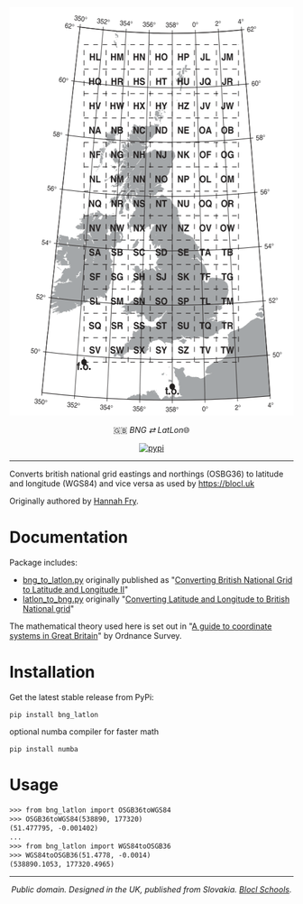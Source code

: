 <p align="center"><img src="https://raw.githubusercontent.com/fmalina/blocl-bnglatlon/main/gb.png" width="557" height="724"></p>
<p align="center">🇬🇧 <em>BNG ⇄ LatLon</em>🌐</p>
<p align="center"><a href="https://pypi.org/project/bng-latlon/"><img alt="pypi" src="https://img.shields.io/pypi/v/bng-latlon.svg"></a></p>

---

Converts british national grid eastings and northings (OSBG36) to
latitude and longitude (WGS84) and vice versa as used by
<https://blocl.uk>

Originally authored by [Hannah Fry](http://www.hannahfry.co.uk/).

Documentation
=============

Package includes:

-   [bng\_to\_latlon.py](https://github.com/fmalina/bng_latlon/blob/master/bng_latlon/bng_to_latlon.py)
    originally published as \"[Converting British National Grid to
    Latitude and Longitude
    II](https://web.archive.org/web/20170211043005/http://www.hannahfry.co.uk/blog/2012/02/01/converting-british-national-grid-to-latitude-and-longitude-ii)\"
-   [latlon\_to\_bng.py](https://github.com/fmalina/bng_latlon/blob/master/bng_latlon/latlon_to_bng.py)
    originally \"[Converting Latitude and Longitude to British National
    grid](https://web.archive.org/web/20170212042531/http://www.hannahfry.co.uk/blog/2012/02/01/converting-latitude-and-longitude-to-british-national-grid)\"

The mathematical theory used here is set out in \"[A guide to coordinate
systems in Great
Britain](https://www.ordnancesurvey.co.uk/documents/resources/guide-coordinate-systems-great-britain.pdf)\"
by Ordnance Survey.

Installation
============

Get the latest stable release from PyPi:

    pip install bng_latlon

optional numba compiler for faster math

    pip install numba

Usage
=====

    >>> from bng_latlon import OSGB36toWGS84
    >>> OSGB36toWGS84(538890, 177320)
    (51.477795, -0.001402)
    ...
    >>> from bng_latlon import WGS84toOSGB36
    >>> WGS84toOSGB36(51.4778, -0.0014)
    (538890.1053, 177320.4965)

---

<p align="center"><em>Public domain. Designed in the UK, published from Slovakia. <a href="https://blocl.uk/schools/">Blocl Schools</a>.</em></p>
